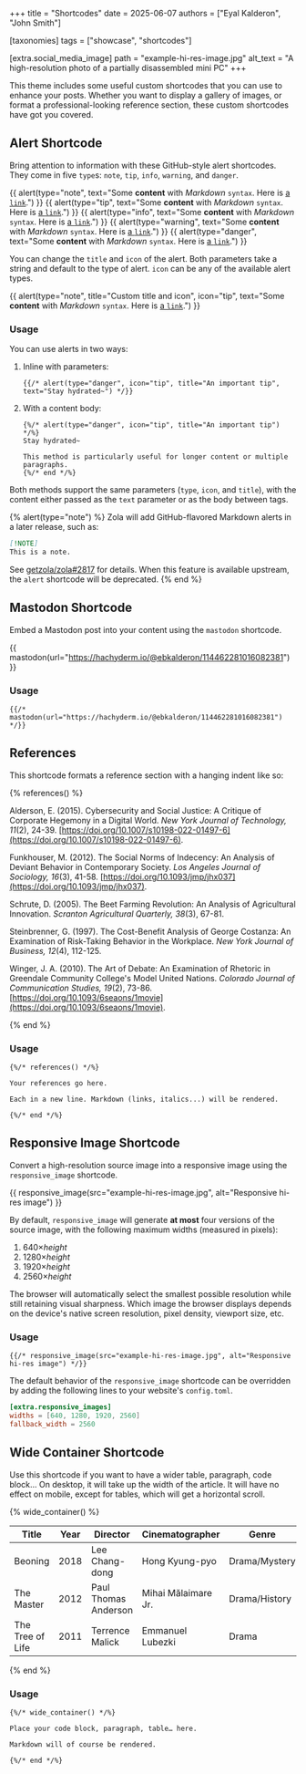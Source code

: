 +++
title = "Shortcodes"
date = 2025-06-07
authors = ["Eyal Kalderon", "John Smith"]

[taxonomies]
tags = ["showcase", "shortcodes"]

[extra.social_media_image]
path = "example-hi-res-image.jpg"
alt_text = "A high-resolution photo of a partially disassembled mini PC"
+++

This theme includes some useful custom shortcodes that you can use to enhance
your posts. Whether you want to display a gallery of images, or format a
professional-looking reference section, these custom shortcodes have got you
covered.

<!-- more -->

## Alert Shortcode

Bring attention to information with these GitHub-style alert shortcodes. They
come in five `type`s: `note`, `tip`, `info`, `warning`, and `danger`.

{{ alert(type="note", text="Some **content** with _Markdown_ `syntax`. Here is [a `link`](#alert-shortcode).") }}
{{ alert(type="tip", text="Some **content** with _Markdown_ `syntax`. Here is [a `link`](#alert-shortcode).") }}
{{ alert(type="info", text="Some **content** with _Markdown_ `syntax`. Here is [a `link`](#alert-shortcode).") }}
{{ alert(type="warning", text="Some **content** with _Markdown_ `syntax`. Here is [a `link`](#alert-shortcode).") }}
{{ alert(type="danger", text="Some **content** with _Markdown_ `syntax`. Here is [a `link`](#alert-shortcode).") }}

You can change the `title` and `icon` of the alert. Both parameters take a
string and default to the type of alert. `icon` can be any of the available
alert types.

{{ alert(type="note", title="Custom title and icon", icon="tip", text="Some **content** with _Markdown_ `syntax`. Here is [a `link`](#alert-shortcode).") }}

### Usage

You can use alerts in two ways:

1. Inline with parameters:

   ```jinja
   {{/* alert(type="danger", icon="tip", title="An important tip", text="Stay hydrated~") */}}
   ```

2. With a content body:

   ```jinja
   {%/* alert(type="danger", icon="tip", title="An important tip") */%}
   Stay hydrated~

   This method is particularly useful for longer content or multiple paragraphs.
   {%/* end */%}
   ```

Both methods support the same parameters (`type`, `icon`, and `title`), with the
content either passed as the `text` parameter or as the body between tags.

{% alert(type="note") %}
Zola will add GitHub-flavored Markdown alerts in a later release, such as:

```markdown
[!NOTE]
This is a note.
```

See [getzola/zola#2817](https://github.com/getzola/zola/issues/2817) for
details. When this feature is available upstream, the `alert` shortcode will be
deprecated. {% end %}

## Mastodon Shortcode

Embed a Mastodon post into your content using the `mastodon` shortcode.

{{ mastodon(url="https://hachyderm.io/@ebkalderon/114462281016082381") }}

### Usage

```jinja
{{/* mastodon(url="https://hachyderm.io/@ebkalderon/114462281016082381") */}}
```

## References

This shortcode formats a reference section with a hanging indent like so:

{% references() %}

Alderson, E. (2015). Cybersecurity and Social Justice: A Critique of Corporate
Hegemony in a Digital World. *New York Journal of Technology, 11*(2), 24-39.
[https://doi.org/10.1007/s10198-022-01497-6](https://doi.org/10.1007/s10198-022-01497-6).

Funkhouser, M. (2012). The Social Norms of Indecency: An Analysis of Deviant
Behavior in Contemporary Society. *Los Angeles Journal of Sociology, 16*(3),
41-58. [https://doi.org/10.1093/jmp/jhx037](https://doi.org/10.1093/jmp/jhx037).

Schrute, D. (2005). The Beet Farming Revolution: An Analysis of Agricultural
Innovation. *Scranton Agricultural Quarterly, 38*(3), 67-81.

Steinbrenner, G. (1997). The Cost-Benefit Analysis of George Costanza: An
Examination of Risk-Taking Behavior in the Workplace. *New York Journal of
Business, 12*(4), 112-125.

Winger, J. A. (2010). The Art of Debate: An Examination of Rhetoric in Greendale
Community College's Model United Nations. *Colorado Journal of Communication
Studies, 19*(2), 73-86.
[https://doi.org/10.1093/6seaons/1movie](https://doi.org/10.1093/6seaons/1movie).

{% end %}

### Usage

```jinja
{%/* references() */%}

Your references go here.

Each in a new line. Markdown (links, italics...) will be rendered.

{%/* end */%}
```

## Responsive Image Shortcode

Convert a high-resolution source image into a responsive image using the
`responsive_image` shortcode.

{{ responsive_image(src="example-hi-res-image.jpg", alt="Responsive hi-res image") }}

By default, `responsive_image` will generate **at most** four versions of the
source image, with the following maximum widths (measured in pixels):

1. 640×_height_
2. 1280×_height_
3. 1920×_height_
4. 2560×_height_

The browser will automatically select the smallest possible resolution while
still retaining visual sharpness. Which image the browser displays depends on
the device's native screen resolution, pixel density, viewport size, etc.

### Usage

```jinja
{{/* responsive_image(src="example-hi-res-image.jpg", alt="Responsive hi-res image") */}}
```

The default behavior of the `responsive_image` shortcode can be overridden by
adding the following lines to your website's `config.toml`.

```toml
[extra.responsive_images]
widths = [640, 1280, 1920, 2560]
fallback_width = 2560
```

## Wide Container Shortcode

Use this shortcode if you want to have a wider table, paragraph, code block...
On desktop, it will take up the width of the article. It will have no effect on
mobile, except for tables, which will get a horizontal scroll.

{% wide_container() %}

| Title             |  Year | Director             | Cinematographer       | Genre         | IMDb  | Duration     |
|-------------------|-------|----------------------|-----------------------|---------------|-------|--------------|
| Beoning           | 2018  | Lee Chang-dong       | Hong Kyung-pyo        | Drama/Mystery | 7.5   | 148 min      |
| The Master        | 2012  | Paul Thomas Anderson | Mihai Mălaimare Jr.   | Drama/History | 7.1   | 137 min      |
| The Tree of Life  | 2011  | Terrence Malick      | Emmanuel Lubezki      | Drama         | 6.8   | 139 min      |

{% end %}

### Usage

```jinja
{%/* wide_container() */%}

Place your code block, paragraph, table… here.

Markdown will of course be rendered.

{%/* end */%}
```
